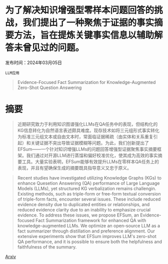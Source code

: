 # 为了解决知识增强型零样本问题回答的挑战，我们提出了一种聚焦于证据的事实摘要方法，旨在提炼关键事实信息以辅助解答未曾见过的问题。

发布时间：2024年03月05日

`LLM应用`

> Evidence-Focused Fact Summarization for Knowledge-Augmented Zero-Shot Question Answering

# 摘要

> 近期研究致力于利用知识图谱强化LLMs在QA任务中的表现，但结构化的KG信息转化为自然语言表述颇具难度。现存技术如将三元组形式事实转化为标准三元组文本或自由文本时，常面临证据稀疏（由实体和关系重复引起）和关键证据不突出导致证据模糊等问题。为此，我们创新提出了EFSum——一个针对知识增强LLMs的问题回答增强型证据聚焦事实摘要框架。我们通过对开源LLM进行蒸馏和偏好校准优化，使其成为高效的事实摘要工具。大量实验表明，EFSum能够有效提升LLMs在零样本QA任务上的表现，并且有望确保生成的摘要既具指导意义又忠于原义。

> Recent studies have investigated utilizing Knowledge Graphs (KGs) to enhance Quesetion Answering (QA) performance of Large Language Models (LLMs), yet structured KG verbalization remains challengin. Existing methods, such as triple-form or free-form textual conversion of triple-form facts, encounter several issues. These include reduced evidence density due to duplicated entities or relationships, and reduced evidence clarity due to an inability to emphasize crucial evidence. To address these issues, we propose EFSum, an Evidence-focused Fact Summarization framework for enhanced QA with knowledge-augmented LLMs. We optimize an open-source LLM as a fact summarizer through distillation and preference alignment. Our extensive experiments show that EFSum improves LLM's zero-shot QA performance, and it is possible to ensure both the helpfulness and faithfulness of the summary.

[Arxiv](https://arxiv.org/abs/2403.02966)